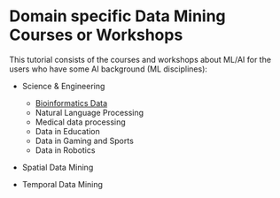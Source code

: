 # Domain specific Data Mining Courses or Workshops


This tutorial consists of the courses and workshops about ML/AI for the users who have some AI background (ML disciplines):

- Science & Engineering

  - [Bioinformatics Data](https://naicno.github.io/NAIC_Bioinformatics_courses_and_workshops/index.html)
  - Natural Language Processing
  - Medical data processing
  - Data in Education
  - Data in Gaming and Sports
  - Data in Robotics



- Spatial Data Mining

- Temporal Data Mining
